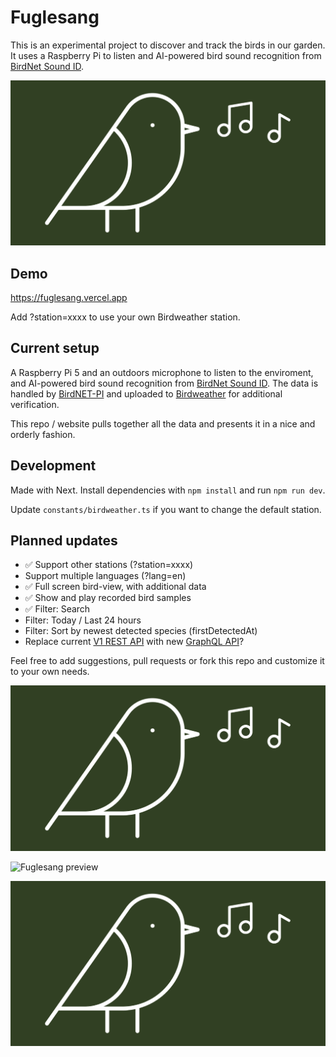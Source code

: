 # Fuglesang

This is an experimental project to discover and track the birds in our garden. It uses a Raspberry Pi to listen and AI-powered bird sound recognition from [BirdNet Sound ID](https://birdnet.cornell.edu/).

[![Fuglesang preview](public/open-graph-share.png)](https://fuglesang.vercel.app)

## Demo

https://fuglesang.vercel.app

Add ?station=xxxx to use your own Birdweather station.

## Current setup

A Raspberry Pi 5 and an outdoors microphone to listen to the enviroment, and AI-powered bird sound recognition from [BirdNet Sound ID](https://birdnet.cornell.edu/). The data is handled by [BirdNET-PI](https://github.com/Nachtzuster/BirdNET-Pi) and uploaded to [Birdweather](https://app.birdweather.com/) for additional verification.

This repo / website pulls together all the data and presents it in a nice and orderly fashion.

## Development

Made with Next. Install dependencies with `npm install` and run `npm run dev`.

Update `constants/birdweather.ts` if you want to change the default station.

## Planned updates

- ✅ Support other stations (?station=xxxx)
- Support multiple languages (?lang=en)
- ✅ Full screen bird-view, with additional data
- ✅ Show and play recorded bird samples
- ✅ Filter: Search
- Filter: Today / Last 24 hours
- Filter: Sort by newest detected species (firstDetectedAt)
- Replace current [V1 REST API](https://app.birdweather.com/api/v1]:) with new [GraphQL API](https://app.birdweather.com/api/index.html)?

Feel free to add suggestions, pull requests or fork this repo and customize it to your own needs.

<!-- Option 1: Relative path (recommended for GitHub) -->

![Fuglesang preview](public/open-graph-share.png)

<!-- Option 2: Absolute path to GitHub raw content -->

![Fuglesang preview](https://raw.githubusercontent.com/tommyno/fuglesang/main/public/open-graph-share.png)

<!-- Option 3: HTML for more control -->
<img src="public/open-graph-share.png" alt="Fuglesang preview" width="600">
